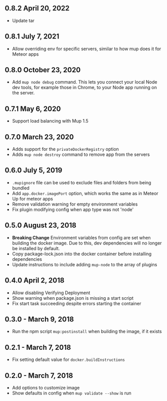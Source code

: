 ## 0.8.2 April 20, 2022

- Update tar

## 0.8.1 July 7, 2021

- Allow overriding env for specific servers, similar to how mup does it for Meteor apps

## 0.8.0 October 23, 2020

- Add `mup node debug` command. This lets you connect your local Node dev tools, for example those in Chrome, to your Node app running on the server.

## 0.7.1 May 6, 2020

- Support load balancing with Mup 1.5

## 0.7.0 March 23, 2020

- Adds support for the `privateDockerRegistry` option
- Adds `mup node destroy` command to remove app from the servers

## 0.6.0 July 5, 2019

- `.mupignore` file can be used to exclude files and folders from being bundled
- Add `app.docker.imagePort` option, which works the same as in Meteor Up for meteor apps
- Remove validation warning for empty environment variables
- Fix plugin modifying config when app type was not 'node'

## 0.5.0 August 23, 2018

- **Breaking Change** Environment variables from config are set when building the docker image. Due to this, dev dependencies will no longer be installed by default.
- Copy package-lock.json into the docker container before installing dependencies
- Update instructions to include adding `mup-node` to the array of plugins

## 0.4.0 April 2, 2018

- Allow disabling Verifying Deployment
- Show warning when package.json is missing a start script
- Fix start task succeeding despite errors starting the container

## 0.3.0 - March 9, 2018

- Run the npm script `mup:postinstall` when building the image, if it exists

## 0.2.1 - March 7, 2018

- Fix setting default value for `docker.buildInstructions`

## 0.2.0 - March 7, 2018

- Add options to customize image
- Show defaults in config when `mup validate --show` is run
